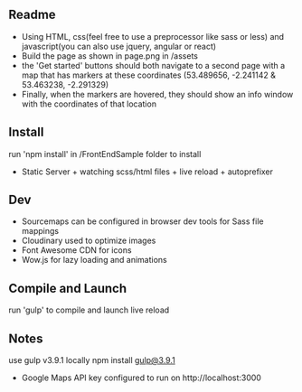 ## Readme
- Using HTML, css(feel free to use a preprocessor like sass or less) and javascript(you can also use jquery, angular or react)
- Build the page as shown in page.png in /assets
- the 'Get started' buttons should both navigate to a second page with a map that has markers at these coordinates (53.489656, -2.241142 & 53.463238, -2.291329)
- Finally, when the markers are hovered, they should show an info window with the coordinates of that location

## Install
run 'npm install' in /FrontEndSample folder to install
- Static Server + watching scss/html files + live reload + autoprefixer

## Dev
- Sourcemaps can be configured in browser dev tools for Sass file mappings
- Cloudinary used to optimize images
- Font Awesome CDN for icons
- Wow.js for lazy loading and animations

## Compile and Launch
run 'gulp' to compile and launch live reload

## Notes
use gulp v3.9.1 locally
npm install gulp@3.9.1
- Google Maps API key configured to run on http://localhost:3000

